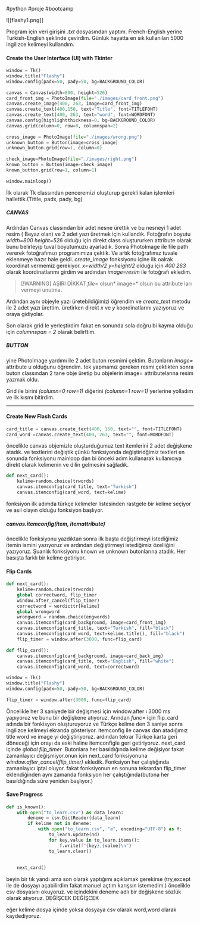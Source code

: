 #python #proje #bootcamp 


![[flashy1.png]]


Program için veri girişini *.txt* dosyasından yaptım.
French-English yerine Turkish-English şeklinde çevirdim. Günlük hayatta en sık kullanılan 5000 ingilizce kelimeyi kullandım.







#### Create the User Interface (UI) with Tkinter

```py
window = Tk()  
window.title("Flashy")  
window.config(padx=50, pady=50, bg=BACKGROUND_COLOR)  
  
canvas = Canvas(width=800, height=526)  
card_front_img = PhotoImage(file="./images/card_front.png")  
canvas.create_image(400, 263, image=card_front_img)  
canvas.create_text(400,150, text="Title", font=TITLEFONT)  
canvas.create_text(400, 263, text="word", font=WORDFONT)  
canvas.config(highlightthickness=0, bg=BACKGROUND_COLOR)  
canvas.grid(column=0, row=0, columnspan=2)  
  
cross_image = PhotoImage(file="./images/wrong.png")  
unknown_button = Button(image=cross_image)  
unknown_button.grid(row=1, column=0)  
  
check_image=PhotoImage(file="./images/right.png")  
known_button = Button(image=check_image)  
known_button.grid(row=1, column=1)  
  
window.mainloop()
```

İlk olarak  Tk classından penceremizi oluşturup gerekli kalan işlemleri hallettik.(Tittle, padx, pady, bg)

##### CANVAS
Ardından Canvas classından bir adet nesne ürettik ve bu nesneyi 1 adet resim ( Beyaz olan) ve 2 adet yazı üretmek için kullandık. Fotoğrafın boyutu *width=800* *height=526*
olduğu için direkt class oluştururken attribute olarak bunu belirleyip tuval boyutumuzu ayarladık. Sonra PhotoImage ile file path vererek fotoğrafımızı programımıza çektik.
Ve artık fotoğrafımız tuvale eklenmeye hazır hale geldi. *create_image* fonksiyonu içine ilk oalrak koordinat vermemiz gerekiyor. *x=width/2* *y=height/2* olduğu için *400 263*  olarak koordinatlarımı girdim ve ardından *image=resim* ile fotoğrafı ekledim.

> [!WARNING] AŞIRI DİKKAT
> *file=* olsun* image=* olsun bu attribute ları vermeyi unutma.


Ardından aynı objeyle yazı üretebildiğimizi öğrendim ve *create_text* metodu ile 2 adet yazı ürettim. üretirken direkt *x* ve *y* koordinatlarını yazıyoruz ve oraya gidiyolar. 

Son olarak grid le yerleştirdim fakat en sonunda sola doğru bi kayma olduğu için *columnspan = 2* olarak belirttim.

##### BUTTON

yine PhotoImage yardımı ile 2 adet buton resmimi çektim. Butonların *image=* attribute u olduğunu öğrendim. tek yapmamız gereken resmi çektikten sonra buton classından 2 tane obje üretip bu objelerin image= attributelarına resim yazmak oldu.

Grid ile birini *(column=0 row=1)* diğerini *(column=1 row=1)* yerlerine yolladım ve ilk kısmı bitirdim.

---


#### Create New Flash Cards


```py
card_title = canvas.create_text(400, 150, text="", font=TITLEFONT)  
card_word =canvas.create_text(400, 263, text="", font=WORDFONT)
```

öncelikle canvas objemizle oluşturduğumuz text itemlerini 2 adet değişkene atadık.
ve textlerini değiştik çünkü fonksiyonda değiştiridğimiz textleri en sonunda fonksiyonu mainloop dan bi önceki adım kullanarak kullanıcıya direkt olarak kelimenin ve dilin gelmesini sağladık.

```py
def next_card():  
    kelime=random.choice(trwords)  
    canvas.itemconfig(card_title, text="Turkish")  
    canvas.itemconfig(card_word, text=kelime)
```

fonksiyon ilk adımda türkçe kelimeler listesinden rastgele bir kelime seçiyor ve asıl olayın olduğu fonksiyon başlıyor.

##### canvas.itemconfig(item, itemattribute)

öncelikle fonksiyonu yazdıktan sonra ilk başta değiştirmeyi istediğimiz itemin ismini yazıyoruz ve ardından değiştirmeyi istediğimiz özelliğini yazıyoruz.
Şuanlık fonksiyonu known ve unknown butonlarına atadık. Her basışta farklı bir kelime getiriyor.


#### Flip Cards

```py
def next_card():  
    kelime=random.choice(trwords)  
    global correctword, flip_timer  
    window.after_cancel(flip_timer)  
    correctword = wordicttr[kelime]  
    global wrongword  
    wrongword = random.choice(engwords)  
    canvas.itemconfig(card_background, image=card_front_img)  
    canvas.itemconfig(card_title, text="Turkish", fill="black")  
    canvas.itemconfig(card_word, text=kelime.title(), fill="black")  
    flip_timer = window.after(3000, func=flip_card)  
  
def flip_card():  
    canvas.itemconfig(card_background, image=card_back_img)  
    canvas.itemconfig(card_title, text="English", fill="white")  
    canvas.itemconfig(card_word, text=correctword)

window = Tk()  
window.title("Flashy")  
window.config(padx=50, pady=50, bg=BACKGROUND_COLOR)  
  
flip_timer = window.after(3000, func=flip_card)
```


Öncelikle her 3 saniyede bir değişmesi için window.after ı 3000 ms yapıyoruz ve bunu bir değişkene atıyoruz. Arından *func=* için flip_card adında bir fonkisyon oluşturuyoruz ve Türkçe kelime den 3 saniye sonra ingilizce kelimeyi ekranda gösteriyor. itemconfig ile canvas dan atadığımız title word ve image yi değiştiriyoruz. ardından tekrar Türkçe karta geri döneceği için orayı da eski haline itemconfigle geri getiriyoruz. next_card içinde *global  flip_timer* .Butonlara her basıldığında kelime değişiyor fakat zamanlayıcı değişmiyor.onun için next_card fonksiyonuna *window.after_cancel(flip_timer)* ekledik. Fonksiyon her çalıştığında zamanlayıcı iptal oluyor. fakat fonksiyonun en sonuna tekrardan flip_timer eklendiğinden aynı zamanda fonksiyon her çalıştığında(butona her basıldığında süre yeniden başlıyor.)

#### Save Progress

```py
def is_known():  
    with open("to_learn.csv") as data_learn:  
        deneme = csv.DictReader(data_learn)  
        if kelime not in deneme:  
            with open("to_learn.csv", "a", encoding="UTF-8") as f:  
                to_learn.update(nd)  
                for key,value in to_learn.items():  
                    f.write(f"{key},{value}\n")  
                to_learn.clear()  
  
  
    next_card()
```

beyin bir tık yandı ama son olarak yaptığımı açıklamak gerekirse (try,except ile de dosyayı açabilirdim fakat manuel açtım karışsın istemedim.) öncelikle csv dosyasını okuyoruz. ve içindekini deneme adlı bir değişkene sözlük olarak atıyoruz.
DEĞİŞCEK DEĞİŞCEK

eğer kelime dosya içinde yoksa dosyaya csv olarak word,word olarak kaydediyoruz.
